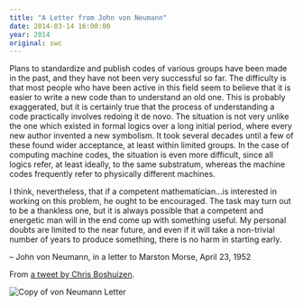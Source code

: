 ```yaml
---
title: "A Letter from John von Neumann"
date: 2014-03-14 16:00:00
year: 2014
original: swc
---
```

<p>
  Plans to standardize and publish codes of various groups have been made in the past,
  and they have not been very successful so far.
  The difficulty is that most people who have been active in this field
  seem to believe that it is easier to write a new code
  than to understand an old one.
  This is probably exaggerated,
  but it is certainly true that the process of understanding a code
  practically involves redoing it de novo.
  The situation is not very unlike the one which existed in formal logics over a long initial period,
  where every new author invented a new symbolism.
  It took several decades until a few of these found wider acceptance,
  at least within limited groups.
  In the case of computing machine codes,
  the situation is even more difficult,
  since all logics refer,
  at least ideally,
  to the same substratum,
  whereas the machine codes frequently refer to physically different machines.
</p>
<p>
  I think, nevertheless,
  that if a competent mathematician…is interested in working on this problem,
  he ought to be encouraged.
  The task may turn out to be a thankless one,
  but it is always possible that
  a competent and energetic man will in the end come up with something useful.
  My personal doubts are limited to the near future,
  and even if it will take a non-trivial number of years to produce something,
  there is no harm in starting early.
</p>
<p>
  – John von Neumann, in a letter to Marston Morse, April 23, 1952
</p>
<p>
  From <a href="https://twitter.com/openscience/status/433288591327113216">a tweet by Chris Boshuizen</a>.
</p>
<img src="{{'/files/2014/03/von-neumann-letter.jpg' | relative_url}}" alt="Copy of von Neumann Letter" class="centered">
